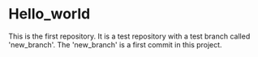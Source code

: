 # Hello_world

This is the first repository. It is a test repository with a test branch called 'new_branch'. 
The 'new_branch' is a first commit in this project. 
